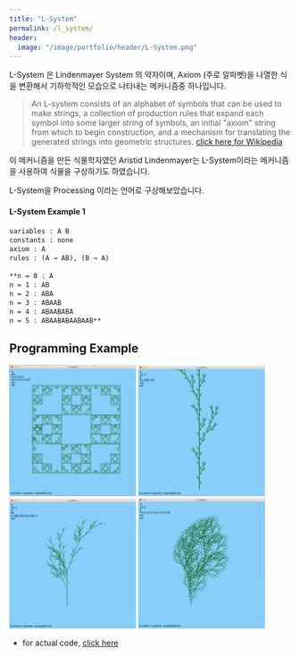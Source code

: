 ```yaml
---
title: "L-System"
permalink: /l_system/
header:
  image: "/image/portfolio/header/L-System.png"
---
```


L-System 은 Lindenmayer System 의 약자이며, Axiom (주로 알파벳)을 나열한 식을 변환해서 기하학적인
모습으로 나타내는 메커니즘중 하나입니다.
> An L-system consists of an alphabet of symbols that can be used to make strings, a collection of production rules that expand each symbol into some larger string of symbols, an initial "axiom" string from which to begin construction, and a mechanism for translating the generated strings into geometric structures.
[click here for Wikipedia](https://en.wikipedia.org/wiki/L-system)

이 메커니즘을 만든 식물학자였던 Aristid Lindenmayer는 L-System이라는 메커니즘을 사용하여 식물을 구상하기도
하였습니다.

L-System을 Processing 이라는 언어로 구상해보았습니다.

#### L-System Example 1
```
variables : A B
constants : none
axiom : A
rules : (A → AB), (B → A)

**n = 0 : A
n = 1 : AB
n = 2 : ABA
n = 3 : ABAAB
n = 4 : ABAABABA
n = 5 : ABAABABAABAAB**
```

## Programming Example
<img src="/image/L-system/1.png" width="45%" height="45%">
<img src="/image/L-system/2.png" width="45%" height="45%">
<img src="/image/L-system/3.png" width="45%" height="45%">
<img src="/image/L-system/4.png" width="45%" height="45%">

- for actual code, [click here](https://github.com/donghakang/L-System)
